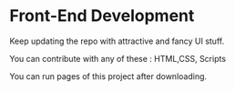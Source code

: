 # Front-End Development
Keep updating the repo with attractive and fancy UI stuff.



You can contribute with any of these : HTML,CSS, Scripts



You can run pages of this project after downloading.


